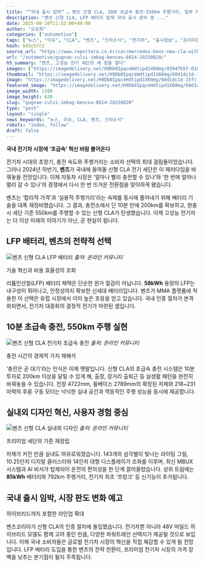 ```yaml
---
title: "“국내 출시 임박” … 벤츠 신형 CLA, 10분 초급속 충전·550km 주행거리, 일부 제원 공개"
description: "벤츠 신형 CLA, LFP 배터리 탑재 국내 출시 준비 중 ..."
date: 2025-08-20T11:52:00+09:00
author: "오승희"
categories: ["automotive"]
tags: ["뉴스", "이슈", "CLA", "벤츠", "신차소식", "전기차", "출시정보", "프리미엄", "배터리기술동향", "전기차시장전망"]
hash: 6d3c57c2
source_url: "https://www.reportera.co.kr/car/mercedes-benz-new-cla-with-lfp/"
url: "/automotive/gugnae-culsi-imbag-benceu-0814-20250820/"
h5_summary: "벤츠, 고성능 전기 세단의 새 장을 열다"
images: ["https://imagedelivery.net/H9Db0IpqceHdtipd1X60mg/03947b5f-016b-4485-1e68-7a1b7a18f700/public", "https://imagedelivery.net/H9Db0IpqceHdtipd1X60mg/60d1dc1d-15fc-49cb-c3f2-eb47d42e0100/public", "https://imagedelivery.net/H9Db0IpqceHdtipd1X60mg/058654de-5e1c-4c62-b1ef-5b642984fa00/public", "https://imagedelivery.net/H9Db0IpqceHdtipd1X60mg/7a6a7450-bb41-496e-cfe7-7fb185f99b00/public"]
thumbnail: "https://imagedelivery.net/H9Db0IpqceHdtipd1X60mg/60d1dc1d-15fc-49cb-c3f2-eb47d42e0100/public"
image: "https://imagedelivery.net/H9Db0IpqceHdtipd1X60mg/60d1dc1d-15fc-49cb-c3f2-eb47d42e0100/public"
featured_image: "https://imagedelivery.net/H9Db0IpqceHdtipd1X60mg/60d1dc1d-15fc-49cb-c3f2-eb47d42e0100/public"
image_width: 1200
image_height: 630
slug: "gugnae-culsi-imbag-benceu-0814-20250820"
type: "post"
layout: "single"
news_keywords: "뉴스, 이슈, CLA, 벤츠, 신차소식"
robots: "index, follow"
draft: false
---
```


**국내 전기차 시장에 ‘초급속’ 혁신 바람 불어온다**

전기차 시대의 초창기, 충전 속도와 주행거리는 소비자 선택의 최대 걸림돌이었습니다. 그러나 2024년 하반기, **벤츠**가 국내에 들여올 신형 CLA 전기 세단은 이 패러다임을 바꿔놓을 전망입니다. 이제 자동차 시장은 ‘얼마나 빨리 충전할 수 있나’와 ‘한 번에 얼마나 멀리 갈 수 있나’의 경쟁에서 다시 한 번 뜨거운 전환점을 맞이하게 됐습니다.

벤츠는 ‘합리적 가격’과 ‘실용적 주행거리’라는 숙제를 동시에 풀어내기 위해 배터리 기술을 대폭 재정비했습니다. 그 결과, 충전소에서 단 10분 만에 200km를 확보하고, 완충 시 세단 기준 550km를 주행할 수 있는 신형 CLA가 탄생했습니다. 이제 고성능 전기차는 더 이상 미래의 이야기가 아닌, 곧 현실이 됩니다.

## LFP 배터리, 벤츠의 전략적 선택  

![벤츠 신형 CLA LFP 배터리](https://imagedelivery.net/H9Db0IpqceHdtipd1X60mg/058654de-5e1c-4c62-b1ef-5b642984fa00/public)
*출처: 온라인 커뮤니티*

기술 혁신과 비용 효율성의 조화

리튬인산철(LFP) 배터리 채택은 단순한 원가 절감이 아닙니다. **58kWh** 용량의 LFP는 내구성이 뛰어나고, 안정성까지 확보한 신세대 배터리입니다. 벤츠가 MMA 플랫폼에 적용한 이 선택은 유럽 시장에서 이미 높은 호응을 얻고 있습니다. 국내 인증 절차가 본격화되면서, 전기차 대중화의 결정적 전기가 마련된 셈입니다.

## 10분 초급속 충전, 550km 주행 실현  

![벤츠 신형 CLA 전기차 초급속 충전](https://imagedelivery.net/H9Db0IpqceHdtipd1X60mg/03947b5f-016b-4485-1e68-7a1b7a18f700/public)
*출처: 온라인 커뮤니티*

충전 시간의 경제적 가치 재해석

‘충전은 곧 대기’라는 인식은 이제 옛말입니다. 신형 CLA의 초급속 충전 시스템은 10분 투자로 200km 이상을 달릴 수 있게 해, 출장, 장거리 출퇴근 등 실생활 패턴을 완전히 바꿔놓을 수 있습니다. 전장 4722mm, 휠베이스 2789mm의 확장된 차체와 218~231마력의 후륜 구동 모터는 넉넉한 실내 공간과 역동적인 주행 성능을 동시에 제공합니다.

## 실내외 디자인 혁신, 사용자 경험 중심  

![벤츠 신형 CLA 실내외 디자인](https://imagedelivery.net/H9Db0IpqceHdtipd1X60mg/7a6a7450-bb41-496e-cfe7-7fb185f99b00/public)
*출처: 온라인 커뮤니티*

프리미엄 세단의 기준 재정립

차체가 커진 만큼 실내도 여유로워졌습니다. 143개의 삼각별이 빛나는 라이팅 그릴, 10.25인치 디지털 클러스터와 14인치 대형 디스플레이가 조화를 이루며, 최신 MBUX 시스템과 AI 비서가 탑재되어 운전의 편의성을 한 단계 끌어올렸습니다. 상위 트림에는 **85kWh** 배터리와 792km 주행거리, 전기차 최초 ‘프렁크’ 등 신기능이 추가됩니다.

## 국내 출시 임박, 시장 판도 변화 예고  
하이브리드까지 포함한 라인업 확대

벤츠코리아가 신형 CLA의 인증 절차에 돌입했습니다. 전기차뿐 아니라 48V 마일드 하이브리드 모델도 함께 고려 중인 만큼, 다양한 파워트레인 선택지가 제공될 것으로 보입니다. 이제 국내 소비자들은 글로벌 전기차 시장의 혁신을 직접 체감할 수 있게 될 전망입니다. LFP 배터리 도입을 통한 벤츠의 전략 전환이, 프리미엄 전기차 시장의 가격 장벽을 낮추는 분기점이 될지 주목됩니다.
